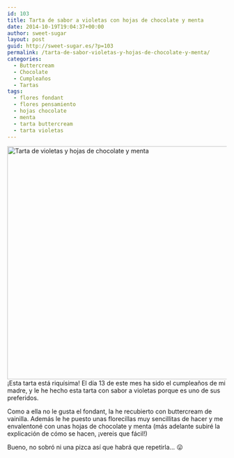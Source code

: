 ```yaml
---
id: 103
title: Tarta de sabor a violetas con hojas de chocolate y menta
date: 2014-10-19T19:04:37+00:00
author: sweet-sugar
layout: post
guid: http://sweet-sugar.es/?p=103
permalink: /tarta-de-sabor-violetas-y-hojas-de-chocolate-y-menta/
categories:
  - Buttercream
  - Chocolate
  - Cumpleaños
  - Tartas
tags:
  - flores fondant
  - flores pensamiento
  - hojas chocolate
  - menta
  - tarta buttercream
  - tarta violetas
---
```

[<img class="alignnone size-full wp-image-104" src="http://sweet-sugar.es/wp-content/uploads/2014/10/tarta-violetas.jpg" alt="Tarta de violetas y hojas de chocolate y menta" width="700" height="535" srcset="http://sweet-sugar.es/wp-content/uploads/2014/10/tarta-violetas.jpg 700w, http://sweet-sugar.es/wp-content/uploads/2014/10/tarta-violetas-300x229.jpg 300w" sizes="(max-width: 700px) 100vw, 700px" />](http://sweet-sugar.es/wp-content/uploads/2014/10/tarta-violetas.jpg)¡Esta tarta está riquísima! El día 13 de este mes ha sido el cumpleaños de mi madre, y le he hecho esta tarta con sabor a violetas porque es uno de sus preferidos.

Como a ella no le gusta el fondant, la he recubierto con buttercream de vainilla. Además le he puesto unas florecillas muy sencillitas de hacer y me envalentoné con unas hojas de chocolate y menta (más adelante subiré la explicación de cómo se hacen, ¡vereis que fácil!)

Bueno, no sobró ni una pizca así que habrá que repetirla&#8230; 😛

&nbsp;